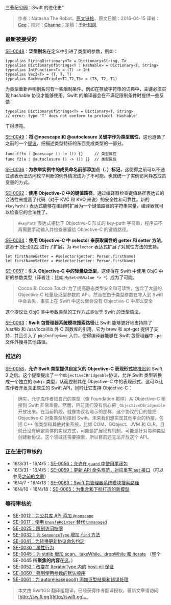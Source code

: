 三叠纪公园：Swift 的进化史"

> 作者：Natasha The Robot，[原文链接](http://ericasadun.com/2016/04/15/triassic-park-the-swift-evolution/)，原文日期：2016-04-15
> 译者：[Cee](https://github.com/Cee)；校对：[Channe](http://www.jianshu.com/users/7a07113a6597/latest_articles)；定稿：[千叶知风](http://weibo.com/xiaoxxiao)
  










### 最新被接受的

[SE-0048](https://github.com/apple/swift-evolution/blob/master/proposals/0048-generic-typealias.md)：**泛型别名**在定义中引进了类型的参数，例如：

    
    typealias StringDictionary<T> = Dictionary<String, T>
    typealias DictionaryOfStrings<T : Hashable> = Dictionary<T, String>
    typealias IntFunction<T> = (T) -> Int
    typealias Vec3<T> = (T, T, T)
    typealias BackwardTriple<T1,T2,T3> = (T3, T2, T1)

为类型重新声明别名时有一些限制条件。例如在存放字符串的词典中，主键必须实现 hashable 协议才能够使用。Swift 的编译器会在不满足限制条件时提供一些反馈：

    
    typealias DictionaryOfStrings<T> = Dictionary<T, String>
    // error: type 'T' does not conform to protocol 'Hashable'

干得漂亮。



[SE-0049](https://github.com/apple/swift-evolution/blob/master/proposals/0049-noescape-autoclosure-type-attrs.md)：**将 @noescape 和 @autoclosure 关键字作为类型属性**，这也遵循了之前的一个[提议](https://github.com/apple/swift-evolution/blob/master/proposals/0049-noescape-autoclosure-type-attrs.md)，把描述类型特征的东西变成类型的一部分。

    
    func f(fn : @noescape () -> ()) {}     // 类型属性
    func f2(a : @autoclosure () -> ()) {}  // 类型属性

[SE-0036](https://github.com/apple/swift-evolution/blob/master/proposals/0036-enum-dot.md)：**为枚举实例中的成员命名前部添加点（`.`）标记**，这使得之前可以不通过点表示法访问枚举判断的例外情况成为了不可能。也就统一了实例访问静态成员变量的方式。

[SE-0062](https://github.com/apple/swift-evolution/blob/master/proposals/0062-objc-keypaths.md)：**使用 Objective-C 中的键值路径**，通过编译器检查键值路径表达式的合法性来提高了代码（对于 KVC 和 KVO 来说）的安全性和可靠性。新的 `#keyPath()` 表达式能够在编译时扩展为一个键值路径的字符串常量，编译器就可以检查它的合法性了。

>  `#keyPath` 表达式相比于 Objective-C 形式的 key-path 字符串，程序员不再需要手动输入并检查暴露给 Objective-C 的键值路径。

[SE-0064](https://github.com/apple/swift-evolution/blob/master/proposals/0064-property-selectors.md)：**使用 Objective-C 中 selector 来获取属性的 getter 和 setter 方法**，这基于 [SE-0022](https://github.com/apple/swift-evolution/blob/master/proposals/0022-objc-selectors.md) 进行了扩展，为 `#selector` 表达式扩展了对属性方法的支持。 

    
    let firstNameGetter = #selector(getter: Person.firstName)
    let firstNameSetter = #selector(setter: Person.firstName)

[SE-0057](https://github.com/apple/swift-evolution/blob/master/proposals/0057-importing-objc-generics.md)：**引入 Objective-C 中的轻量级泛型**，这使得在 Swift 中使用 ObjC 中新的参数类型（译者注：比如 `MySet<NSValue *> *`）成为了可能。

> Cocoa 和 Cocoa Touch 为了提高静态类型安全和可读性，包含了大量的 Objective-C 轻量级泛型参数的 API。然而在由于类型参数在导入到 Swift 中会丢失，事实上在 Swift 中这么做会没有 Objective-C 中*那么*安全

这个提议让 ObjC 类中参数类型的工作方式类似于 Swift 的泛型语法。

[SE-0063](https://github.com/apple/swift-evolution/blob/master/proposals/0063-swiftpm-system-module-search-paths.md)：**Swift 包管理器系统模块搜索路径**让 Swift 能够更好地支持除了 /usr/lib 和 /usr/local/lib 外 C 函数库的引用。它为 brew 和 apt-get 提供了支持，并且引入了 `pkgConfigName` 入口，使得编译器能够在 Swift 包管理器中 `.pc` 文件外搜寻其他路径。

### 推迟的

[SE-0058](https://github.com/apple/swift-evolution/blob/master/proposals/0058-objectivecbridgeable.md)，**允许 Swift 类型提供自定义的 Objective-C 表现形式**被[推迟](http://article.gmane.org/gmane.comp.lang.swift.evolution/14419)到 Swift 3 之后。这个提案提出了一个`ObjectiveCBridgeable`协议，允许 Swift 类型转换成一个独立的 `@objc` 类型，从而控制其在 Objective-C 中的表现形式。这可以让库作者开发真正原生的 Swift API，同时让它支持 Objective-C：

> 确实，允许库作者把自己的类型（像 Foundation 那样）从 Objective-C 桥接到 Swift 非常重要。然而，目前我们没有信心把 `_ObjectiveCBridgeable` 开放出来。在当前阶段，就像协议名暗示的那样，这个协议的目的是把 Objective-C 对象类型桥接到 Swift。未来我们想实现其他平台的桥接，包括 C++ 值类型和其他对象系统，比如 COM、GObject、JVM 和 CLR。目前还没有确定具体的实现方式，可能是扩展现有机制，可能是针对每种类型创建新协议。这个领域还需要探索，所以目前还无法开放这个 API。

### 正在进行审核的

- 16/3/31 - 16/4/5：[SE-0056：允许在 `guard` 中使用尾闭包](https://github.com/apple/swift-evolution/blob/master/proposals/0056-trailing-closures-in-guard.md)
- 16/3/31 - 16/4/5：[SE-0059：更新 API 命名规范，对应重写 set 接口](https://github.com/apple/swift-evolution/blob/master/proposals/0059-updated-set-apis.md)（可以参见[之前的文章](http://ericasadun.com/2016/04/13/stop-the-madness-and-fix-the-swift-api-guidelines/)）
- 16/4/7 - 16/4/13：[SE-0063：Swift 包管理器系统模块搜索路径](https://github.com/apple/swift-evolution/blob/master/proposals/0063-swiftpm-system-module-search-paths.md)
- 16/4/10 - 16/4/18：[SE-0065：为集合和下标打造的新模型](https://github.com/apple/swift-evolution/blob/master/proposals/0065-collections-move-indices.md)

### 等待审核的

- [SE-0012：为公共库 API 添加 `@noescape`](https://github.com/apple/swift-evolution/blob/master/proposals/0012-add-noescape-to-public-library-api.md)
- [SE-0017：使用 `UnsafePointer` 替代 `Unmanaged`](https://github.com/apple/swift-evolution/blob/master/proposals/0017-convert-unmanaged-to-use-unsafepointer.md)
- [SE-0025：限制访问权限](https://github.com/apple/swift-evolution/blob/master/proposals/0025-scoped-access-level.md)
- [SE-0032：为 `SequenceType` 增加 `find` 方法](https://github.com/apple/swift-evolution/blob/master/proposals/0032-sequencetype-find.md)
- [SE-0041：为转换更新协议命名约定](https://github.com/apple/swift-evolution/blob/master/proposals/0041-conversion-protocol-conventions.md)
- [SE-0030：属性行为](https://github.com/apple/swift-evolution/blob/master/proposals/0030-property-behavior-decls.md)
- [SE-0045：为 stdlib 增加 scan、takeWhile、dropWhile 和 iterate](https://github.com/apple/swift-evolution/blob/master/proposals/0045-scan-takewhile-dropwhile.md) （整个 SE-0045 所**聚焦的内容**在[这](http://ericasadun.com/2016/04/12/proposal-spotlight-se-0045-add-scan-takewhile-dropwhile-and-iterate-to-the-stdlib/)。）
- [SE-0052：改变在 IteratorType 内的 post-nil 保证](https://github.com/apple/swift-evolution/blob/master/proposals/0052-iterator-post-nil-guarantee.md)
- [SE-0060：强制使用参数的默认顺序](https://github.com/apple/swift-evolution/blob/master/proposals/0060-defaulted-parameter-order.md)
- [SE-0061：为 autoreleasepool() 添加泛型结果和错误处理](https://github.com/apple/swift-evolution/blob/master/proposals/0061-autoreleasepool-signature.md)
> 本文由 SwiftGG 翻译组翻译，已经获得作者翻译授权，最新文章请访问 [http://swift.gg](http://swift.gg)。